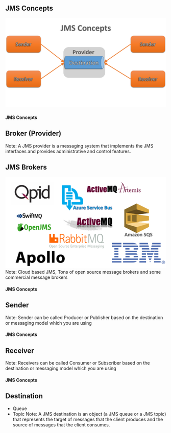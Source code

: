 ## JMS Concepts


![](image/JmsConcepts.png)


#### JMS Concepts
## Broker (Provider)
Note: A JMS provider is a messaging system that implements the JMS interfaces and provides administrative and control features.


## JMS Brokers
![](image/Brokers.png)
Note: Cloud based JMS, Tons of open source message brokers and some commercial message brokers


#### JMS Concepts
## Sender
Note: Sender can be called Producer or Publisher based on the destination or messaging model which you are using


#### JMS Concepts
## Receiver
Note: Receivers can be called Consumer or Subscriber based on the destination or messaging model which you are using


#### JMS Concepts
## Destination
* Queue
* Topic
Note: A JMS destination is an object (a JMS queue or a JMS topic) that represents the target of messages that the client produces and the source of messages that the client consumes.
